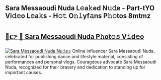 ## Sara Messaoudi Nuda L𝚎a𝚔ed N𝚞𝚍e - Part-tYO Vi𝚍𝚎o L𝚎a𝚔s - H𝚘𝚝 O𝚗𝚕yf𝚊ns P𝚑𝚘tos 8mtmz

# <h2><a href="http://kf8a7g.oniu.top/?m=Sara+Messaoudi+Nuda">🔗👉 🔴 Sara Messaoudi Nuda P𝚑ot𝚘𝚜 V𝚒d𝚎o</a></h2>

[![Sara Messaoudi Nuda Nu𝚍e𝚜](https://i.imgur.com/0qMVB7G.gif)](http://kf8a7g.oniu.top/?m=Sara+Messaoudi+Nuda)
Online influencer Sara Messaoudi Nuda, celebrated for publishing dance and lifestyle material, consisting of performances and personal vlogs. Courageous advocate Sara Messaoudi Nuda, recognized for their bravery and dedication to standing up for important causes.  
